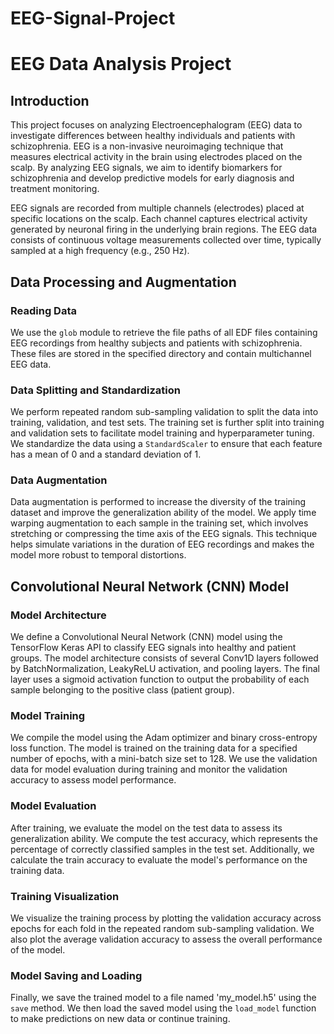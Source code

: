 # EEG-Signal-Project
# EEG Data Analysis Project

## Introduction
This project focuses on analyzing Electroencephalogram (EEG) data to investigate differences between healthy individuals and patients with schizophrenia. EEG is a non-invasive neuroimaging technique that measures electrical activity in the brain using electrodes placed on the scalp. By analyzing EEG signals, we aim to identify biomarkers for schizophrenia and develop predictive models for early diagnosis and treatment monitoring.

EEG signals are recorded from multiple channels (electrodes) placed at specific locations on the scalp. Each channel captures electrical activity generated by neuronal firing in the underlying brain regions. The EEG data consists of continuous voltage measurements collected over time, typically sampled at a high frequency (e.g., 250 Hz).

## Data Processing and Augmentation

### Reading Data
We use the `glob` module to retrieve the file paths of all EDF files containing EEG recordings from healthy subjects and patients with schizophrenia. These files are stored in the specified directory and contain multichannel EEG data.

### Data Splitting and Standardization
We perform repeated random sub-sampling validation to split the data into training, validation, and test sets. The training set is further split into training and validation sets to facilitate model training and hyperparameter tuning. We standardize the data using a `StandardScaler` to ensure that each feature has a mean of 0 and a standard deviation of 1.

### Data Augmentation
Data augmentation is performed to increase the diversity of the training dataset and improve the generalization ability of the model. We apply time warping augmentation to each sample in the training set, which involves stretching or compressing the time axis of the EEG signals. This technique helps simulate variations in the duration of EEG recordings and makes the model more robust to temporal distortions.

## Convolutional Neural Network (CNN) Model

### Model Architecture
We define a Convolutional Neural Network (CNN) model using the TensorFlow Keras API to classify EEG signals into healthy and patient groups. The model architecture consists of several Conv1D layers followed by BatchNormalization, LeakyReLU activation, and pooling layers. The final layer uses a sigmoid activation function to output the probability of each sample belonging to the positive class (patient group).

### Model Training
We compile the model using the Adam optimizer and binary cross-entropy loss function. The model is trained on the training data for a specified number of epochs, with a mini-batch size set to 128. We use the validation data for model evaluation during training and monitor the validation accuracy to assess model performance.

### Model Evaluation
After training, we evaluate the model on the test data to assess its generalization ability. We compute the test accuracy, which represents the percentage of correctly classified samples in the test set. Additionally, we calculate the train accuracy to evaluate the model's performance on the training data.

### Training Visualization
We visualize the training process by plotting the validation accuracy across epochs for each fold in the repeated random sub-sampling validation. We also plot the average validation accuracy to assess the overall performance of the model.

### Model Saving and Loading
Finally, we save the trained model to a file named 'my_model.h5' using the `save` method. We then load the saved model using the `load_model` function to make predictions on new data or continue training.

